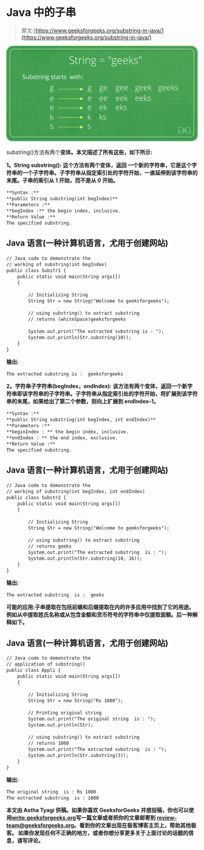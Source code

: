 # Java 中的子串

> 原文:[https://www.geeksforgeeks.org/substring-in-java/](https://www.geeksforgeeks.org/substring-in-java/)

![](img/4faca0f07e3be06b90a506fc813c9fcb.png)

substring()方法有两个**变体。本文描述了所有这些，如下所示:**

****1。String substring():** 这个方法有两个变体，**返回** **一个新的字符串**，它是这个字符串的一个子字符串。子字符串从指定索引处的字符开始，一直延伸到该字符串的末尾。子串的索引从 1 开始，而不是从 0 开始。**

```
**Syntax :** 
**public String substring(int begIndex)**
**Parameters :** 
**begIndex :** the begin index, inclusive.
**Return Value :** 
The specified substring.
```

## **Java 语言(一种计算机语言，尤用于创建网站)**

```
// Java code to demonstrate the
// working of substring(int begIndex)
public class Substr1 {
    public static void main(String args[])
    {

        // Initializing String
        String Str = new String("Welcome to geeksforgeeks");

        // using substring() to extract substring
        // returns (whiteSpace)geeksforgeeks

        System.out.print("The extracted substring is : ");
        System.out.println(Str.substring(10));
    }
}
```

****输出:****

```
The extracted substring is :  geeksforgeeks
```

****2。字符串子字符串(begIndex，endIndex):** 该方法有两个变体，**返回一个**新字符串**即该字符串的子字符串**。子字符串从指定索引处的字符开始，**将**扩展到该字符串的末尾，如果给出了第二个参数，则向上扩展**到 endIndex–1**。**

```
**Syntax :** 
**public String substring(int begIndex, int endIndex)**
**Parameters :** 
**beginIndex : ** the begin index, inclusive.
**endIndex : ** the end index, exclusive.
**Return Value :** 
The specified substring.
```

## **Java 语言(一种计算机语言，尤用于创建网站)**

```
// Java code to demonstrate the
// working of substring(int begIndex, int endIndex)
public class Substr2 {
    public static void main(String args[])
    {

        // Initializing String
        String Str = new String("Welcome to geeksforgeeks");

        // using substring() to extract substring
        // returns geeks
        System.out.print("The extracted substring  is : ");
        System.out.println(Str.substring(10, 16));
    }
}
```

****输出:****

```
The extracted substring  is :  geeks
```

****可能的应用:**子串提取在包括前缀和后缀提取在内的许多应用中找到了它的用途。例如**从**中提取姓氏**名称**或**从包含金额和货币符号的字符串中仅提取面额**。后一种解释如下。**

## **Java 语言(一种计算机语言，尤用于创建网站)**

```
// Java code to demonstrate the
// application of substring()
public class Appli {
    public static void main(String args[])
    {

        // Initializing String
        String Str = new String("Rs 1000");

        // Printing original string
        System.out.print("The original string  is : ");
        System.out.println(Str);

        // using substring() to extract substring
        // returns 1000
        System.out.print("The extracted substring  is : ");
        System.out.println(Str.substring(3));
    }
}
```

****输出:****

```
The original string  is : Rs 1000
The extracted substring  is : 1000
```

**本文由 **Astha Tyagi** 供稿。如果你喜欢 GeeksforGeeks 并想投稿，你也可以使用[write.geeksforgeeks.org](https://write.geeksforgeeks.org)写一篇文章或者把你的文章邮寄到 review-team@geeksforgeeks.org。看到你的文章出现在极客博客主页上，帮助其他极客。
如果你发现任何不正确的地方，或者你想分享更多关于上面讨论的话题的信息，请写评论。**